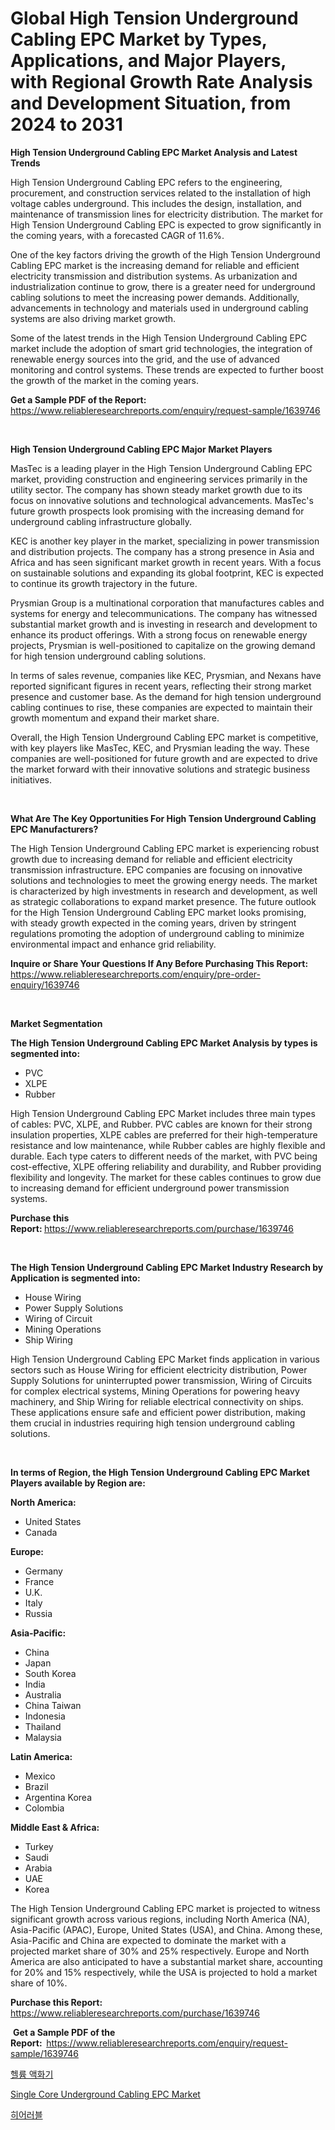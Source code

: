 <p><h1>Global High Tension Underground Cabling EPC Market by Types, Applications, and Major Players, with Regional Growth Rate Analysis and Development Situation, from 2024 to 2031</h1></p><p><strong>High Tension Underground Cabling EPC Market Analysis and Latest Trends</strong></p>
<p><p>High Tension Underground Cabling EPC refers to the engineering, procurement, and construction services related to the installation of high voltage cables underground. This includes the design, installation, and maintenance of transmission lines for electricity distribution. The market for High Tension Underground Cabling EPC is expected to grow significantly in the coming years, with a forecasted CAGR of 11.6%. </p><p>One of the key factors driving the growth of the High Tension Underground Cabling EPC market is the increasing demand for reliable and efficient electricity transmission and distribution systems. As urbanization and industrialization continue to grow, there is a greater need for underground cabling solutions to meet the increasing power demands. Additionally, advancements in technology and materials used in underground cabling systems are also driving market growth.</p><p>Some of the latest trends in the High Tension Underground Cabling EPC market include the adoption of smart grid technologies, the integration of renewable energy sources into the grid, and the use of advanced monitoring and control systems. These trends are expected to further boost the growth of the market in the coming years.</p></p>
<p><strong>Get a Sample PDF of the Report:&nbsp;</strong> <a href="https://www.reliableresearchreports.com/enquiry/request-sample/1639746">https://www.reliableresearchreports.com/enquiry/request-sample/1639746</a></p>
<p>&nbsp;</p>
<p><strong>High Tension Underground Cabling EPC Major Market Players</strong></p>
<p><p>MasTec is a leading player in the High Tension Underground Cabling EPC market, providing construction and engineering services primarily in the utility sector. The company has shown steady market growth due to its focus on innovative solutions and technological advancements. MasTec's future growth prospects look promising with the increasing demand for underground cabling infrastructure globally.</p><p>KEC is another key player in the market, specializing in power transmission and distribution projects. The company has a strong presence in Asia and Africa and has seen significant market growth in recent years. With a focus on sustainable solutions and expanding its global footprint, KEC is expected to continue its growth trajectory in the future.</p><p>Prysmian Group is a multinational corporation that manufactures cables and systems for energy and telecommunications. The company has witnessed substantial market growth and is investing in research and development to enhance its product offerings. With a strong focus on renewable energy projects, Prysmian is well-positioned to capitalize on the growing demand for high tension underground cabling solutions.</p><p>In terms of sales revenue, companies like KEC, Prysmian, and Nexans have reported significant figures in recent years, reflecting their strong market presence and customer base. As the demand for high tension underground cabling continues to rise, these companies are expected to maintain their growth momentum and expand their market share.</p><p>Overall, the High Tension Underground Cabling EPC market is competitive, with key players like MasTec, KEC, and Prysmian leading the way. These companies are well-positioned for future growth and are expected to drive the market forward with their innovative solutions and strategic business initiatives.</p></p>
<p>&nbsp;</p>
<p><strong>What Are The Key Opportunities For High Tension Underground Cabling EPC Manufacturers?</strong></p>
<p><p>The High Tension Underground Cabling EPC market is experiencing robust growth due to increasing demand for reliable and efficient electricity transmission infrastructure. EPC companies are focusing on innovative solutions and technologies to meet the growing energy needs. The market is characterized by high investments in research and development, as well as strategic collaborations to expand market presence. The future outlook for the High Tension Underground Cabling EPC market looks promising, with steady growth expected in the coming years, driven by stringent regulations promoting the adoption of underground cabling to minimize environmental impact and enhance grid reliability.</p></p>
<p><strong>Inquire or Share Your Questions If Any Before Purchasing This Report:</strong> <a href="https://www.reliableresearchreports.com/enquiry/pre-order-enquiry/1639746">https://www.reliableresearchreports.com/enquiry/pre-order-enquiry/1639746</a></p>
<p>&nbsp;</p>
<p><strong>Market Segmentation</strong></p>
<p><strong>The High Tension Underground Cabling EPC Market Analysis by types is segmented into:</strong></p>
<p><ul><li>PVC</li><li>XLPE</li><li>Rubber</li></ul></p>
<p><p>High Tension Underground Cabling EPC Market includes three main types of cables: PVC, XLPE, and Rubber. PVC cables are known for their strong insulation properties, XLPE cables are preferred for their high-temperature resistance and low maintenance, while Rubber cables are highly flexible and durable. Each type caters to different needs of the market, with PVC being cost-effective, XLPE offering reliability and durability, and Rubber providing flexibility and longevity. The market for these cables continues to grow due to increasing demand for efficient underground power transmission systems.</p></p>
<p><strong>Purchase this Report:&nbsp;</strong><a href="https://www.reliableresearchreports.com/purchase/1639746">https://www.reliableresearchreports.com/purchase/1639746</a></p>
<p>&nbsp;</p>
<p><strong>The High Tension Underground Cabling EPC Market Industry Research by Application is segmented into:</strong></p>
<p><ul><li>House Wiring</li><li>Power Supply Solutions</li><li>Wiring of Circuit</li><li>Mining Operations</li><li>Ship Wiring</li></ul></p>
<p><p>High Tension Underground Cabling EPC Market finds application in various sectors such as House Wiring for efficient electricity distribution, Power Supply Solutions for uninterrupted power transmission, Wiring of Circuits for complex electrical systems, Mining Operations for powering heavy machinery, and Ship Wiring for reliable electrical connectivity on ships. These applications ensure safe and efficient power distribution, making them crucial in industries requiring high tension underground cabling solutions.</p></p>
<p>&nbsp;</p>
<p><strong>In terms of Region, the High Tension Underground Cabling EPC Market Players available by Region are:</strong></p>
<p>
    <p> <strong> North America: </strong>
        <ul>
            <li>United States</li>
            <li>Canada</li>
        </ul>
        </p> 
    <p> <strong> Europe: </strong>
        <ul>
            <li>Germany</li>
            <li>France</li>
            <li>U.K.</li>
            <li>Italy</li>
            <li>Russia</li>
        </ul>
        </p> 
    <p> <strong> Asia-Pacific: </strong>
        <ul>
            <li>China</li>
            <li>Japan</li>
            <li>South Korea</li>
            <li>India</li>
            <li>Australia</li>
            <li>China Taiwan</li>
            <li>Indonesia</li>
            <li>Thailand</li>
            <li>Malaysia</li>
        </ul>
        </p> 
    <p> <strong> Latin America: </strong>
        <ul>
            <li>Mexico</li>
            <li>Brazil</li>
            <li>Argentina Korea</li>
            <li>Colombia</li>
        </ul>
        </p> 
    <p> <strong> Middle East & Africa: </strong>
        <ul>
            <li>Turkey</li>
            <li>Saudi</li>
            <li>Arabia</li>
            <li>UAE</li>
            <li>Korea</li>
        </ul>
    </p>
    </p>
<p><p>The High Tension Underground Cabling EPC market is projected to witness significant growth across various regions, including North America (NA), Asia-Pacific (APAC), Europe, United States (USA), and China. Among these, Asia-Pacific and China are expected to dominate the market with a projected market share of 30% and 25% respectively. Europe and North America are also anticipated to have a substantial market share, accounting for 20% and 15% respectively, while the USA is projected to hold a market share of 10%.</p></p>
<p><strong>Purchase this Report: </strong><a href="https://www.reliableresearchreports.com/purchase/1639746">https://www.reliableresearchreports.com/purchase/1639746</a></p>
<p>&nbsp;<strong>Get a Sample PDF of the Report:&nbsp;&nbsp;</strong><a href="https://www.reliableresearchreports.com/enquiry/request-sample/1639746">https://www.reliableresearchreports.com/enquiry/request-sample/1639746</a></p>
<p><strong></strong></p>
<p><p><a href="https://github.com/JeromeRtyau89966/Market-Research-Report-List-1/blob/main/323095315628.md">헬륨 액화기</a></p><p><a href="https://github.com/Airanohannonzb68e5pb53oc1/Market-Research-Report-List-1/blob/main/single-core-underground-cabling-epc-market.md">Single Core Underground Cabling EPC Market</a></p><p><a href="https://github.com/TimmyMann6767/Market-Research-Report-List-1/blob/main/255908315627.md">히어러블</a></p></p>